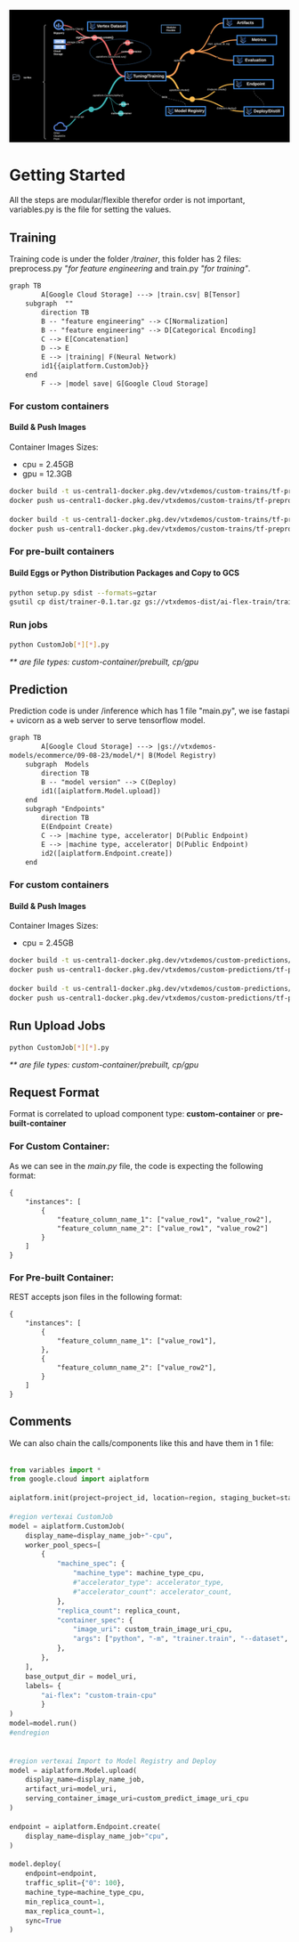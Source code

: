![](../../images/ai-flex-customjob.png)

# Getting Started
All the steps are modular/flexible therefor order is not important, variables.py is the file for setting the values.

## Training

Training code is under the folder */trainer*, this folder has 2 files: preprocess.py *"for feature engineering* and train.py *"for training"*.

```mermaid
graph TB
        A[Google Cloud Storage] ---> |train.csv| B[Tensor]
    subgraph  ""
        direction TB
        B -- "feature engineering" --> C[Normalization]
        B -- "feature engineering" --> D[Categorical Encoding]
        C --> E[Concatenation]
        D --> E
        E --> |training| F(Neural Network)
        id1{{aiplatform.CustomJob}}
    end
        F --> |model save| G[Google Cloud Storage]
```

### For custom containers
#### Build & Push Images

Container Images Sizes:
- cpu = 2.45GB
- gpu = 12.3GB

```sh
docker build -t us-central1-docker.pkg.dev/vtxdemos/custom-trains/tf-preprocess_cpu:1.0 -f Dockerfile_train_[cpu] .
docker push us-central1-docker.pkg.dev/vtxdemos/custom-trains/tf-preprocess_cpu:1.0

docker build -t us-central1-docker.pkg.dev/vtxdemos/custom-trains/tf-preprocess_gpu:1.0 -f Dockerfile_train_[gpu] .
docker push us-central1-docker.pkg.dev/vtxdemos/custom-trains/tf-preprocess_gpu:1.0
```

### For pre-built containers
#### Build Eggs or Python Distribution Packages and Copy to GCS
```sh
python setup.py sdist --formats=gztar
gsutil cp dist/trainer-0.1.tar.gz gs://vtxdemos-dist/ai-flex-train/trainer-0.1.tar.gz
```
### Run jobs

```sh
python CustomJob[*][*].py
```
*\*\* are file types: custom-container/prebuilt, cp/gpu*

## Prediction

Prediction code is under /inference which has 1 file "main.py", we ise fastapi + uvicorn as a web server to serve tensorflow model.

```mermaid
graph TB
        A[Google Cloud Storage] ---> |gs://vtxdemos-models/ecommerce/09-08-23/model/*| B(Model Registry)
    subgraph  Models
        direction TB
        B -- "model version" --> C(Deploy)
        id1([aiplatform.Model.upload])
    end
    subgraph "Endpoints"
        direction TB
        E(Endpoint Create)
        C --> |machine type, accelerator| D(Public Endpoint)
        E --> |machine type, accelerator| D(Public Endpoint)
        id2([aiplatform.Endpoint.create])
    end
```

### For custom containers
#### Build & Push Images

Container Images Sizes:
- cpu = 2.45GB

```sh
docker build -t us-central1-docker.pkg.dev/vtxdemos/custom-predictions/tf-preprocess_cpu:1.0 -f Dockerfile_prediction_[cpu] .
docker push us-central1-docker.pkg.dev/vtxdemos/custom-predictions/tf-preprocess_cpu:1.0

docker build -t us-central1-docker.pkg.dev/vtxdemos/custom-predictions/tf-preprocess_gpu:1.0 -f Dockerfile_prediction_[gpu] .
docker push us-central1-docker.pkg.dev/vtxdemos/custom-predictions/tf-preprocess_gpu:1.0
```

## Run Upload Jobs
```sh
python CustomJob[*][*].py
```
*\*\* are file types: custom-container/prebuilt, cp/gpu*

## Request Format

Format is correlated to upload component type: **custom-container** or **pre-built-container**

### For Custom Container:

As we can see in the *main.py* file, the code is expecting the following format:

```
{
    "instances": [
        {
            "feature_column_name_1": ["value_row1", "value_row2"],
            "feature_column_name_2": ["value_row1", "value_row2"]
        }
    ]
}
```

### For Pre-built Container:

REST accepts json files in the following format:

```
{
    "instances": [
        {
            "feature_column_name_1": ["value_row1"],
        },
        {
            "feature_column_name_2": ["value_row2"],
        }
    ]
}
```

## Comments

We can also chain the calls/components like this and have them in 1 file:

```python

from variables import *
from google.cloud import aiplatform

aiplatform.init(project=project_id, location=region, staging_bucket=staging_bucket)

#region vertexai CustomJob
model = aiplatform.CustomJob(
    display_name=display_name_job+"-cpu",
    worker_pool_specs=[
        {
            "machine_spec": {
                "machine_type": machine_type_cpu,
                #"accelerator_type": accelerator_type,
                #"accelerator_count": accelerator_count,
            },
            "replica_count": replica_count,
            "container_spec": {
                "image_uri": custom_train_image_uri_cpu,
                "args": ["python", "-m", "trainer.train", "--dataset", dataset_uri]
            },
        },
    ],
    base_output_dir = model_uri,
    labels= {
        "ai-flex": "custom-train-cpu"
        }
)
model=model.run()
#endregion


#region vertexai Import to Model Registry and Deploy
model = aiplatform.Model.upload(
    display_name=display_name_job, 
    artifact_uri=model_uri, 
    serving_container_image_uri=custom_predict_image_uri_cpu
)

endpoint = aiplatform.Endpoint.create(
    display_name=display_name_job+"cpu", 
)

model.deploy(
    endpoint=endpoint, 
    traffic_split={"0": 100},
    machine_type=machine_type_cpu, 
    min_replica_count=1, 
    max_replica_count=1, 
    sync=True
)
```